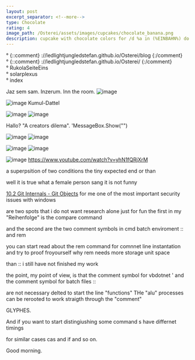 ```yaml
---
layout: post
excerpt_separator: <!--more-->
type: Chocolate
rating: 4
image_path: /Osterei/assets/images/cupcakes/chocolate_banana.png
description: cupcake with chocolate colors for /d %a in (%EINBAHN%) do dir /b %a
---
```

° {::comment} ://ledlightjungledstefan.github.io/Osterei/blog {:/comment}
<br>
° {::comment} ://ledlightjungledstefan.github.io/Osterei/ {:/comment}
<br>
° RukolaSeiteEins
<br>
° solarplexus
<br>
° index

Jaz sem sam. Inzerum. Inn the room.
![image](https://user-images.githubusercontent.com/75255909/193558846-d34c296f-3cbe-4566-9606-21305235cf31.png)

![image](https://user-images.githubusercontent.com/75255909/193559632-14f0cf35-3417-4bdf-a505-685634ea8ce4.png)
Kumul-Dattel
<br>

![image](https://user-images.githubusercontent.com/75255909/193556849-671685b7-aa5c-4994-8633-4ca0d7457d38.png)
![image](https://user-images.githubusercontent.com/75255909/193557449-d51498da-e02c-45a9-ba3c-2dcda80a95db.png)

Hallo? "A creators dilema".
'MessageBox.Show("")

![image](https://user-images.githubusercontent.com/75255909/194053833-66b479b1-35fd-49e9-90c2-1a3b558e7fab.png)
![image](https://user-images.githubusercontent.com/75255909/194054048-cf0b5dc3-ffe0-4774-90c8-6f9254a8689a.png)

![image](https://user-images.githubusercontent.com/75255909/194054187-22e06c68-19b7-4629-affa-1fe77d18aa68.png)
![image](https://user-images.githubusercontent.com/75255909/194054547-ce97669a-d394-4110-8056-7e5015303c36.png)

![image](https://user-images.githubusercontent.com/75255909/194055053-30d83757-aba3-4c90-b6fe-87ae5b52fdd2.png)
https://www.youtube.com/watch?v=yhN1fQRjXrM

a superpsition of two conditions
the tiny expected end or than

well it is true what a female person sang
it is not funny

[10.2 Git Internals - Git Objects](https://git-scm.com/book/en/v2/Git-Internals-Git-Objects)
for me one of the most important security issues with windows

are two spots that i do not want research alone just for fun
the first in my "Reihenfolge" is the compare command

and the second are the two comment symbols in cmd batch enviroment
:: and rem

you can start read about the rem command for comnnet line instantation
and try to proof froyourself why rem needs more storage unit space

than ::
i still have not finished my work

the point, my point of view, is that the comment symbol for vbdotnet '
and the comment symbol for batch files ::

are not necessary delted to start the line "functions"
THe "alu" processes can be rerooted to work straigth through the "comment"

GLYPHES.

And if you want to start distingiushing
some command s have differnet timings

for similar cases
cas and if and so on.

Good morning.
